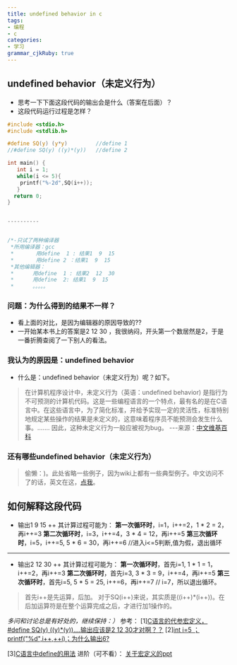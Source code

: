 ```yaml
---
title: undefined behavior in c
tags: 
- 编程
- c
categories: 
- 学习
grammar_cjkRuby: true
---
```


## undefined behavior（未定义行为）
+ 思考一下下面这段代码的输出会是什么（答案在后面）？
+ 这段代码运行过程是怎样？

<!--more-->

``` c
#include <stdio.h>
#include <stdlib.h>

#define SQ(y) (y*y)  		//define 1 
//#define SQ(y) ((y)*(y))   //define 2 

int main() {
   int i = 1; 
   while(i <= 5){
   	printf("%-2d",SQ(i++));
   }    
  return 0; 
}


----------


/*-只试了两种编译器
 *所用编译器：gcc 
 *       用define  1 : 结果1  9  15 
 *       用define 2 ：结果1  9  15 
 *其他编辑器：
 *      用define  1 : 结果2  12  30
 *      用define  2: 结果1  9  15 
 *      。。。。。

```
### 问题：为什么得到的结果不一样？

- 看上面的对比，是因为编辑器的原因导致的??
- 一开始某本书上的答案是2  12  30 ，我很纳闷，开头第一个数居然是2，于是一番折腾查阅了一下别人的看法。
### 我认为的原因是：undefined behavior

- 什么是：undefined behavior（未定义行为）呢？如下。
> 在计算机程序设计中，未定义行为（英语：undefined behavior) 是指行为不可预测的计算机代码。这是一些编程语言的一个特点，最有名的是在C语言中。在这些语言中，为了简化标准，并给予实现一定的灵活性，标准特别地规定某些操作的结果是未定义的，这意味着程序员不能预测会发生什么事。....... 因此，这种未定义行为一般应被视为bug。
> ---来源：[中文维基百科][1]

### 还有哪些undefined behavior（未定义行为）

> 偷懒：)。此处省略一些例子，因为wiki上都有一些典型例子。中文访问不了的话，英文在这，[点我][2]。

##  如何解释这段代码
+ 输出1 9 15 
	++ 其计算过程可能为：
**第一次循环时**，i=1，i++=2，1 * 2 = 2，  再i++=3 
**第二次循环时**，i=3，i++=4，3 * 4 = 12，再i++=5
**第三次循环时**，i=5，i++=5,   5 * 6 = 30，再i++=6 
//进入i<=5判断,值为假，退出循环

----------


+ 输出2 12 30
	++ 其计算过程可能为：
**第一次循环时**，首先i=1,  1 * 1 = 1，i++=2，再i++=3
**第二次循环时**，首先i=3,  3 * 3 = 9，i++=4，再i++=5
**第三次循环时**，首先i=5,  5 * 5 = 25, i++=6，再i++=7
// i=7，所以退出循环。
>首先i++是先运算，后加。
>对于SQ(i++)来说，其实质是((i++)*(i++))。在后加运算符是在整个运算完成之后，才进行加1操作的。

*多问和讨论总是有好处的，继续保持：）*
参考：
[1][C语言的代参宏定义，#define SQ(y) ((y)*(y))....输出应该是2 12 30才对啊？？][3]
[2][int i=5 ；printf("%d",i++,++i)；为什么输出6?][4]

[3][C语言中define的用法][5]
进阶（可不看）：
[关于宏定义的ppt][6]

  [1]: https://zh.wikipedia.org/wiki/%E6%9C%AA%E5%AE%9A%E4%B9%89%E8%A1%8C%E4%B8%BA
  [2]: https://en.wikipedia.org/wiki/Undefined_behavior
  [3]: https://zhidao.baidu.com/question/561702258825816084.html
  [4]: https://www.zhihu.com/question/36940781/answer/69683475
  [5]: http://www.cnblogs.com/yezhenhan/archive/2011/11/05/2236973.html
  [6]: https://wenku.baidu.com/view/2bd97e6bdd36a32d737581b4.html